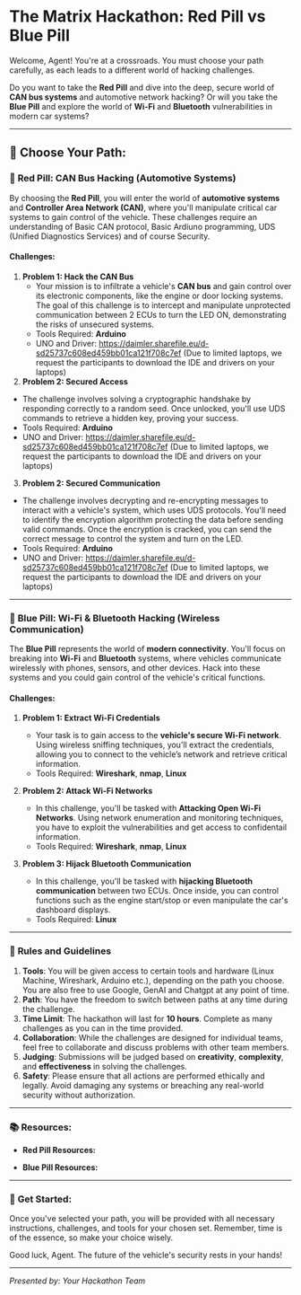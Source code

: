 # The Matrix Hackathon: Red Pill vs Blue Pill

Welcome, Agent! You're at a crossroads. You must choose your path carefully, as each leads to a different world of hacking challenges. 

Do you want to take the **Red Pill** and dive into the deep, secure world of **CAN bus systems** and automotive network hacking? Or will you take the **Blue Pill** and explore the world of **Wi-Fi** and **Bluetooth** vulnerabilities in modern car systems?

---
## 🤖 **Choose Your Path:**

### 🌹 **Red Pill: CAN Bus Hacking (Automotive Systems)**

By choosing the **Red Pill**, you will enter the world of **automotive systems** and **Controller Area Network (CAN)**, where you'll manipulate critical car systems to gain control of the vehicle. These challenges require an understanding of Basic CAN protocol, Basic Ardiuno programming, UDS (Unified Diagnostics Services) and of course Security.

#### **Challenges:**

1. **Problem 1: Hack the CAN Bus**
   - Your mission is to infiltrate a vehicle's **CAN bus** and gain control over its electronic components, like the engine or door locking systems. The goal of this challenge is to intercept and manipulate unprotected communication between 2 ECUs to turn the LED ON, demonstrating the risks of unsecured systems.
   - Tools Required: **Arduino**
   - UNO and Driver: https://daimler.sharefile.eu/d-sd25737c608ed459bb01ca121f708c7ef (Due to limited laptops, we request the participants to download the IDE and drivers on your laptops)
2.  **Problem 2: Secured Access**
   - The challenge involves solving a cryptographic handshake by responding correctly to a random seed. Once unlocked, you'll use UDS commands to retrieve a hidden key, proving your success.
   - Tools Required: **Arduino**
   - UNO and Driver: https://daimler.sharefile.eu/d-sd25737c608ed459bb01ca121f708c7ef (Due to limited laptops, we request the participants to download the IDE and drivers on your laptops)
3.  **Problem 2: Secured Communication**
   - The challenge involves decrypting and re-encrypting messages to interact with a vehicle's system, which uses UDS protocols. You'll need to identify the encryption algorithm protecting the data before sending valid commands. Once the encryption is cracked, you can send the correct message to control the system and turn on the LED.
   - Tools Required: **Arduino**
   - UNO and Driver: https://daimler.sharefile.eu/d-sd25737c608ed459bb01ca121f708c7ef (Due to limited laptops, we request the participants to download the IDE and drivers on your laptops)
---

### 🔵 **Blue Pill: Wi-Fi & Bluetooth Hacking (Wireless Communication)**

The **Blue Pill** represents the world of **modern connectivity**. You'll focus on breaking into **Wi-Fi** and **Bluetooth** systems, where vehicles communicate wirelessly with phones, sensors, and other devices. Hack into these systems and you could gain control of the vehicle's critical functions.

#### **Challenges:**

1. **Problem 1: Extract Wi-Fi Credentials**
   - Your task is to gain access to the **vehicle's secure Wi-Fi network**. Using  wireless sniffing techniques, you'll extract the credentials, allowing you to connect to the vehicle’s network and retrieve critical information.
   - Tools Required: **Wireshark**, **nmap**, **Linux**
  
2. **Problem 2: Attack Wi-Fi Networks**
   - In this challenge, you'll be tasked with **Attacking Open Wi-Fi Networks**. Using network enumeration and monitoring techniques, you have to exploit the vulnerabilities and get access to confidentail information.
   - Tools Required: **Wireshark**, **nmap**, **Linux**

3. **Problem 3: Hijack Bluetooth Communication**
   - In this challenge, you'll be tasked with **hijacking Bluetooth communication** between two ECUs. Once inside, you can control functions such as the engine start/stop or even manipulate the car's dashboard displays.
   - Tools Required: **Linux**

---

### 📢 **Rules and Guidelines**

1. **Tools**: You will be given access to certain tools and hardware (Linux Machine, Wireshark, Arduino etc.), depending on the path you choose. You are also free to use Google, GenAI and Chatgpt at any point of time. 
2. **Path**: You have the freedom to switch between paths at any time during the challenge.
3. **Time Limit**: The hackathon will last for **10 hours**. Complete as many challenges as you can in the time provided.
3. **Collaboration**: While the challenges are designed for individual teams, feel free to collaborate and discuss problems with other team members.
4. **Judging**: Submissions will be judged based on **creativity**, **complexity**, and **effectiveness** in solving the challenges.
5. **Safety**: Please ensure that all actions are performed ethically and legally. Avoid damaging any systems or breaching any real-world security without authorization.

---

### 📚 **Resources:**

- **Red Pill Resources:**
  

- **Blue Pill Resources:**


---

### 🚀 **Get Started:**

Once you've selected your path, you will be provided with all necessary instructions, challenges, and tools for your chosen set. Remember, time is of the essence, so make your choice wisely.

Good luck, Agent. The future of the vehicle's security rests in your hands!

---

*Presented by: Your Hackathon Team*
